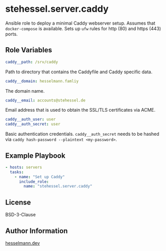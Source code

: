 stehessel.server.caddy
======================

Ansible role to deploy a minimal Caddy webserver setup. Assumes that `docker-compose` is available.
Sets up `ufw` rules for http (80) and https (443) ports.

Role Variables
--------------

```yaml
caddy__path: /srv/caddy
```

Path to directory that contains the Caddyfile and Caddy specific data.

```yaml
caddy__domain: hesselmann.famliy
```

The domain name.

```yaml
caddy__email: accounts@stehessel.de
```

Email address that is used to obtain the SSL/TLS certificates via ACME.

```yaml
caddy__auth_user: user
caddy__auth_secret: user
```

Basic authentication credentials. `caddy__auth_secret` needs to be hashed via `caddy hash-password --plaintext <my-password>`.

Example Playbook
----------------

```yaml
- hosts: servers
  tasks:
    - name: "Set up Caddy"
      include_role:
        name: "stehessel.server.caddy"
```

License
-------

BSD-3-Clause

Author Information
------------------

[hesselmann.dev](https://www.hesselmann.dev)
